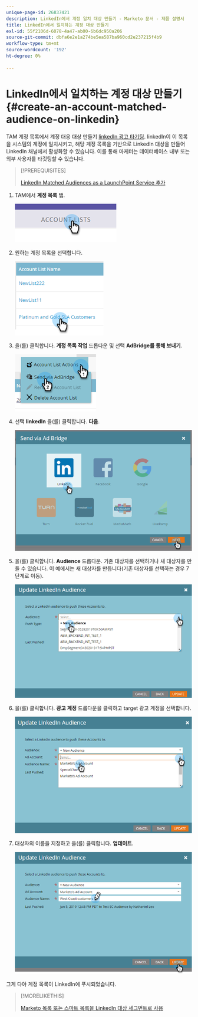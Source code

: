 ```yaml
---
unique-page-id: 26837421
description: LinkedIn에서 계정 일치 대상 만들기 - Marketo 문서 - 제품 설명서
title: LinkedIn에서 일치하는 계정 대상 만들기
exl-id: 55f2106d-6078-4a47-ab00-6b6dc950a206
source-git-commit: dbfa6e2e1a274be5ea587ba960cd2e237215f4b9
workflow-type: tm+mt
source-wordcount: '192'
ht-degree: 0%

---
```


# LinkedIn에서 일치하는 계정 대상 만들기 {#create-an-account-matched-audience-on-linkedin}

TAM 계정 목록에서 계정 대응 대상 만들기 [linkedIn 광고 타기팅](https://business.linkedin.com/marketing-solutions/ad-targeting/account-targeting). linkedIn이 이 목록을 시스템의 계정에 일치시키고, 해당 계정 목록을 기반으로 LinkedIn 대상을 만들어 LinkedIn 채널에서 활성화할 수 있습니다. 이를 통해 마케터는 데이터베이스 내부 또는 외부 사용자를 타깃팅할 수 있습니다.

>[!PREREQUISITES]
>
>[LinkedIn Matched Audiences as a LaunchPoint Service 추가](/help/marketo/product-docs/demand-generation/ad-network-integrations/add-linkedin-matched-audiences-as-a-launchpoint-service.md)

1. TAM에서 **계정 목록** 탭.

   ![](assets/create-a-matched-audience-on-linkedin-1.png)

1. 원하는 계정 목록을 선택합니다.

   ![](assets/create-a-matched-audience-on-linkedin-2.png)

1. 을(를) 클릭합니다. **계정 목록 작업** 드롭다운 및 선택 **AdBridge를 통해 보내기**.

   ![](assets/create-a-matched-audience-on-linkedin-3.png)

1. 선택 **linkedIn** 을(를) 클릭합니다. **다음**.

   ![](assets/create-a-matched-audience-on-linkedin-4.png)

1. 을(를) 클릭합니다. **Audience** 드롭다운. 기존 대상자를 선택하거나 새 대상자를 만들 수 있습니다. 이 예에서는 새 대상자를 만듭니다(기존 대상자를 선택하는 경우 7단계로 이동).

   ![](assets/create-a-matched-audience-on-linkedin-5.png)

1. 을(를) 클릭합니다. **광고 계정** 드롭다운을 클릭하고 target 광고 계정을 선택합니다.

   ![](assets/create-a-matched-audience-on-linkedin-6.png)

1. 대상자의 이름을 지정하고 을(를) 클릭합니다. **업데이트**.

   ![](assets/create-a-matched-audience-on-linkedin-7.png)

그게 다야 계정 목록이 LinkedIn에 푸시되었습니다.

>[!MORELIKETHIS]
>
>[Marketo 목록 또는 스마트 목록을 LinkedIn 대상 세그먼트로 사용](/help/marketo/product-docs/demand-generation/social/social-functions/use-a-marketo-list-or-smart-list-as-a-linkedin-audience-segment.md)
